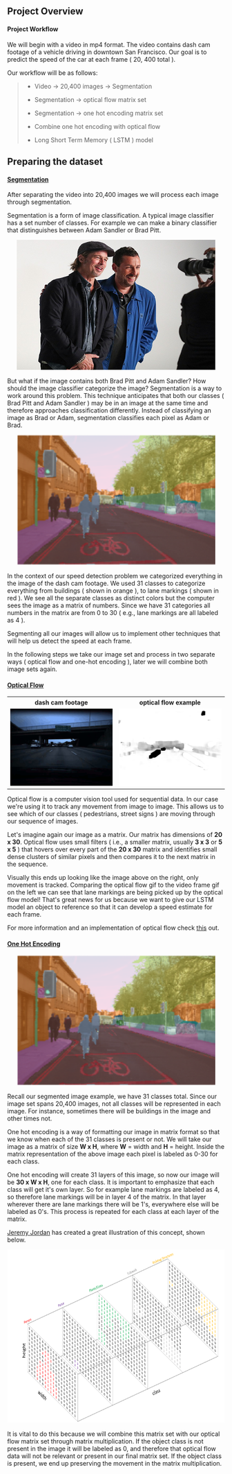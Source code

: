 ## Project Overview 


#### Project Workflow 
We will begin with a video in mp4 format. The video contains dash cam footage
of a vehicle driving in downtown San Francisco. Our goal is to predict the
speed of the car at each frame ( 20, 400 total ).

Our workflow will be as follows: 

> - Video -> 20,400 images -> Segmentation
>
> - Segmentation -> optical flow matrix set 
>
> - Segmentation -> one hot encoding matrix set 
>
> - Combine one hot encoding with optical flow 
>
> - Long Short Term Memory ( LSTM ) model 
>
## Preparing the dataset
#### <ins>Segmentation</ins>  

After separating the video into 20,400 images we will process each image through segmentation.

Segmentation is a form of image classification. A typical image classifier has 
a set number of classes. For example we can make a binary classifier that 
distinguishes between Adam Sandler or Brad Pitt. 

<p align="center">
<img width="460" height="300" src="images/AdamBradTogether.jpg">
</p>

But what if the image contains both Brad Pitt and Adam Sandler? How should the
image classifier categorize the image? Segmentation is a way to work around
this problem. This technique anticipates that both our classes ( Brad Pitt and
Adam Sandler ) may be in an image at the same time and therefore approaches
classification differently. Instead of classifying an image as Brad or Adam,
segmentation classifies each pixel as Adam or Brad. 

<p align="center">
<img width="460" height="300" src="images/SegmentationFastai.png">
</p>

In the context of our speed detection problem we categorized everything in the
image of the dash cam footage. We used 31 classes to categorize everything from
buildings ( shown in orange ), to lane markings ( shown in red ). We see all
the separate classes as distinct colors but the computer sees the image as a
matrix of numbers. Since we have 31 categories all numbers in the matrix are
from 0 to 30 ( e.g., lane markings are all labeled as 4 ).

Segmenting all our images will allow us to implement other techniques that will
help us detect the speed at each frame. 

In the following steps we take our image set and process in two separate ways
( optical flow and one-hot encoding ), later we will combine both image sets
again. 

#### <ins>Optical Flow</ins> 
<table>
<tr>
<th> dash cam footage </th>
<th> optical flow example </th>
</tr> 

<tr>
<td> <img src="images/dash_cam.gif">
</td>
<td>
<img src="images/optical_flow_2.gif">
</td>
</tr>

</table>

Optical flow is a computer vision tool used for sequential data. In our case
we're using it to track any movement from image to image. This allows us to see
which of our classes ( pedestrians, street signs ) are moving through 
our sequence of images. 

Let's imagine again our image as a matrix. Our matrix has dimensions of **20 x
30**. Optical flow uses small filters ( i.e., a smaller matrix, usually **3 x 3** or
    **5 x 5** ) that hovers over every part of the **20 x 30** matrix and identifies
small dense clusters of similar pixels and then compares it to the next
matrix in the sequence. 

Visually this ends up looking like the image above on the right, only movement is
tracked. Comparing the optical flow gif to the video frame gif on the left we
can see that lane markings are being picked up by the optical flow model!
That's great news for us because we want to give our LSTM model an object to
reference so that it can develop a speed estimate for each frame. 



For more information and an implementation of optical flow check [this](
https://opencv-python-tutroals.readthedocs.io/en/latest/py_tutorials/py_video/py_lucas_kanade/py_lucas_kanade.html
) out.



#### <ins>One Hot Encoding</ins> 
<p align="center">
<img width="460" height="300" src="images/SegmentationFastai.png">
</p>

Recall our segmented image example, we have 31 classes total. Since our image
set spans 20,400 images, not all classes will be represented in each image.
For instance, sometimes there will be buildings in the image and other times
not.

One hot encoding is a way of formatting our image in matrix format so that we
know when each of the 31 classes is present or not. We will take our image as a
matrix of size **W x H**, where **W** = width and **H** = height. Inside the matrix
representation of the above image each pixel is labeled as 0-30 for each class. 

One hot encoding will create 31 layers of this image, so now our image will be
**30 x W x H**, one for each class. It is important to emphasize that each class
will get it's own layer. So for example lane markings are labeled as 4, so
therefore lane markings will be in layer 4 of the matrix. In that layer
wherever there are lane markings there will be 1's, everywhere else will be
labeled as 0's. This process is repeated for each class at each layer of the
matrix. 

[Jeremy Jordan](https://www.jeremyjordan.me/content/images/2018/05/Screen-Shot-2018-05-16-at-9.36.00-PM.png) has created a great illustration of this concept, shown below. 
<p align="center">
<img width="660" height="400" src="images/oneHotExample.png">
</p>

It is vital to do this because we will combine this matrix set with our optical
flow matrix set through matrix multiplication. If the object class is not
present in the image it will be labeled as 0, and therefore that optical flow
data will not be relevant or present in our final matrix set. If the object
class is present, we end up preserving the movement in the matrix
multiplication. 
